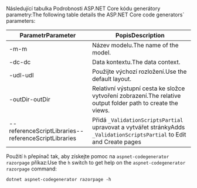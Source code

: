 <a name="codegenerator"></a><span data-ttu-id="576a5-101">Následující tabulka Podrobnosti ASP.NET Core kódu generátory parametry:</span><span class="sxs-lookup"><span data-stu-id="576a5-101">The following table details the ASP.NET Core code generators\` parameters:</span></span>

| <span data-ttu-id="576a5-102">Parametr</span><span class="sxs-lookup"><span data-stu-id="576a5-102">Parameter</span></span>               | <span data-ttu-id="576a5-103">Popis</span><span class="sxs-lookup"><span data-stu-id="576a5-103">Description</span></span>|
| ----------------- | ------------ |
| <span data-ttu-id="576a5-104">-m</span><span class="sxs-lookup"><span data-stu-id="576a5-104">-m</span></span>  | <span data-ttu-id="576a5-105">Název modelu.</span><span class="sxs-lookup"><span data-stu-id="576a5-105">The name of the model.</span></span> |
| <span data-ttu-id="576a5-106">-dc</span><span class="sxs-lookup"><span data-stu-id="576a5-106">-dc</span></span>  | <span data-ttu-id="576a5-107">Data kontextu.</span><span class="sxs-lookup"><span data-stu-id="576a5-107">The data context.</span></span> |
| <span data-ttu-id="576a5-108">-udl</span><span class="sxs-lookup"><span data-stu-id="576a5-108">-udl</span></span> | <span data-ttu-id="576a5-109">Použijte výchozí rozložení.</span><span class="sxs-lookup"><span data-stu-id="576a5-109">Use the default layout.</span></span> |
| <span data-ttu-id="576a5-110">-outDir</span><span class="sxs-lookup"><span data-stu-id="576a5-110">-outDir</span></span> | <span data-ttu-id="576a5-111">Relativní výstupní cesta ke složce vytvoření zobrazení.</span><span class="sxs-lookup"><span data-stu-id="576a5-111">The relative output folder path to create the views.</span></span> |
| <span data-ttu-id="576a5-112">--referenceScriptLibraries</span><span class="sxs-lookup"><span data-stu-id="576a5-112">--referenceScriptLibraries</span></span> | <span data-ttu-id="576a5-113">Přidá `_ValidationScriptsPartial` upravovat a vytvářet stránky</span><span class="sxs-lookup"><span data-stu-id="576a5-113">Adds `_ValidationScriptsPartial` to Edit and Create pages</span></span> |

<span data-ttu-id="576a5-114">Použití `h` přepínač tak, aby získejte pomoc na `aspnet-codegenerator razorpage` příkaz:</span><span class="sxs-lookup"><span data-stu-id="576a5-114">Use the `h` switch to get help on the `aspnet-codegenerator razorpage` command:</span></span>

```console
dotnet aspnet-codegenerator razorpage -h
```
